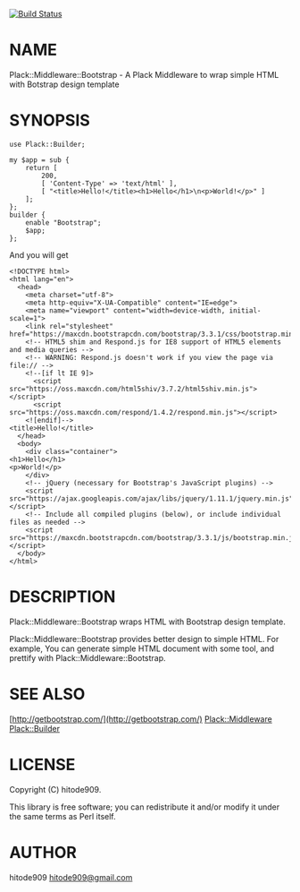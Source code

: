 [![Build Status](https://travis-ci.org/hitode909/Plack-Middleware-Bootstrap.svg?branch=master)](https://travis-ci.org/hitode909/Plack-Middleware-Bootstrap)
# NAME

Plack::Middleware::Bootstrap - A Plack Middleware to wrap simple HTML with Botstrap design template

# SYNOPSIS

    use Plack::Builder;

    my $app = sub {
        return [
            200,
            [ 'Content-Type' => 'text/html' ],
            [ "<title>Hello!</title><h1>Hello</h1>\n<p>World!</p>" ]
        ];
    };
    builder {
        enable "Bootstrap";
        $app;
    };

And you will get

    <!DOCTYPE html>
    <html lang="en">
      <head>
        <meta charset="utf-8">
        <meta http-equiv="X-UA-Compatible" content="IE=edge">
        <meta name="viewport" content="width=device-width, initial-scale=1">
        <link rel="stylesheet" href="https://maxcdn.bootstrapcdn.com/bootstrap/3.3.1/css/bootstrap.min.css">
        <!-- HTML5 shim and Respond.js for IE8 support of HTML5 elements and media queries -->
        <!-- WARNING: Respond.js doesn't work if you view the page via file:// -->
        <!--[if lt IE 9]>
          <script src="https://oss.maxcdn.com/html5shiv/3.7.2/html5shiv.min.js"></script>
          <script src="https://oss.maxcdn.com/respond/1.4.2/respond.min.js"></script>
        <![endif]-->
    <title>Hello!</title>
      </head>
      <body>
        <div class="container">
    <h1>Hello</h1>
    <p>World!</p>
        </div>
        <!-- jQuery (necessary for Bootstrap's JavaScript plugins) -->
        <script src="https://ajax.googleapis.com/ajax/libs/jquery/1.11.1/jquery.min.js"></script>
        <!-- Include all compiled plugins (below), or include individual files as needed -->
        <script src="https://maxcdn.bootstrapcdn.com/bootstrap/3.3.1/js/bootstrap.min.js"></script>
      </body>
    </html>

# DESCRIPTION

Plack::Middleware::Bootstrap wraps HTML with Bootstrap design template.

Plack::Middleware::Bootstrap provides better design to simple HTML.
For example, You can generate simple HTML document with some tool, and prettify with Plack::Middleware::Bootstrap.

# SEE ALSO

[http://getbootstrap.com/](http://getbootstrap.com/) [Plack::Middleware](https://metacpan.org/pod/Plack::Middleware) [Plack::Builder](https://metacpan.org/pod/Plack::Builder)

# LICENSE

Copyright (C) hitode909.

This library is free software; you can redistribute it and/or modify
it under the same terms as Perl itself.

# AUTHOR

hitode909 <hitode909@gmail.com>
